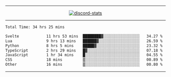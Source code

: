 <a href="https://www.github.com/ripavoid" target="_blank" rel="noreferrer">

-------

<div align='center'>
    <a href='https://discordapp.com/users/825178146797518881'>
        <img align='center' alt='discord-stats' src='https://api.discord-status.me/825178146797518881?nitro&boost=4&gradient=%231e0b1a%2C%23000000%2C%23000000%2C%23160316'></img>
    </a>
</div>

-------

<!--START_SECTION:waka-->

```txt
Total Time: 34 hrs 25 mins

Svelte            11 hrs 53 mins  ████████▓░░░░░░░░░░░░░░░░   34.27 %
Lua               9 hrs 13 mins   ██████▓░░░░░░░░░░░░░░░░░░   26.59 %
Python            8 hrs 5 mins    █████▓░░░░░░░░░░░░░░░░░░░   23.32 %
TypeScript        2 hrs 29 mins   █▓░░░░░░░░░░░░░░░░░░░░░░░   07.18 %
JavaScript        1 hr 34 mins    █░░░░░░░░░░░░░░░░░░░░░░░░   04.55 %
CSS               18 mins         ▒░░░░░░░░░░░░░░░░░░░░░░░░   00.89 %
Other             16 mins         ▒░░░░░░░░░░░░░░░░░░░░░░░░   00.80 %
```

<!--END_SECTION:waka-->

-------
